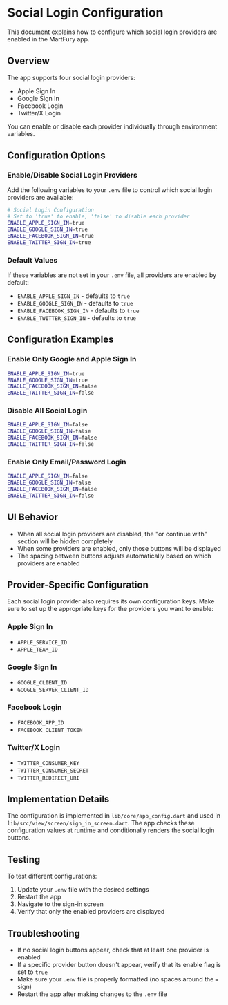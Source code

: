 # Social Login Configuration

This document explains how to configure which social login providers are enabled in the MartFury app.

## Overview

The app supports four social login providers:
- Apple Sign In
- Google Sign In
- Facebook Login
- Twitter/X Login

You can enable or disable each provider individually through environment variables.

## Configuration Options

### Enable/Disable Social Login Providers

Add the following variables to your `.env` file to control which social login providers are available:

```bash
# Social Login Configuration
# Set to 'true' to enable, 'false' to disable each provider
ENABLE_APPLE_SIGN_IN=true
ENABLE_GOOGLE_SIGN_IN=true
ENABLE_FACEBOOK_SIGN_IN=true
ENABLE_TWITTER_SIGN_IN=true
```

### Default Values

If these variables are not set in your `.env` file, all providers are enabled by default:
- `ENABLE_APPLE_SIGN_IN` - defaults to `true`
- `ENABLE_GOOGLE_SIGN_IN` - defaults to `true`
- `ENABLE_FACEBOOK_SIGN_IN` - defaults to `true`
- `ENABLE_TWITTER_SIGN_IN` - defaults to `true`

## Configuration Examples

### Enable Only Google and Apple Sign In

```bash
ENABLE_APPLE_SIGN_IN=true
ENABLE_GOOGLE_SIGN_IN=true
ENABLE_FACEBOOK_SIGN_IN=false
ENABLE_TWITTER_SIGN_IN=false
```

### Disable All Social Login

```bash
ENABLE_APPLE_SIGN_IN=false
ENABLE_GOOGLE_SIGN_IN=false
ENABLE_FACEBOOK_SIGN_IN=false
ENABLE_TWITTER_SIGN_IN=false
```

### Enable Only Email/Password Login

```bash
ENABLE_APPLE_SIGN_IN=false
ENABLE_GOOGLE_SIGN_IN=false
ENABLE_FACEBOOK_SIGN_IN=false
ENABLE_TWITTER_SIGN_IN=false
```

## UI Behavior

- When all social login providers are disabled, the "or continue with" section will be hidden completely
- When some providers are enabled, only those buttons will be displayed
- The spacing between buttons adjusts automatically based on which providers are enabled

## Provider-Specific Configuration

Each social login provider also requires its own configuration keys. Make sure to set up the appropriate keys for the providers you want to enable:

### Apple Sign In
- `APPLE_SERVICE_ID`
- `APPLE_TEAM_ID`

### Google Sign In
- `GOOGLE_CLIENT_ID`
- `GOOGLE_SERVER_CLIENT_ID`

### Facebook Login
- `FACEBOOK_APP_ID`
- `FACEBOOK_CLIENT_TOKEN`

### Twitter/X Login
- `TWITTER_CONSUMER_KEY`
- `TWITTER_CONSUMER_SECRET`
- `TWITTER_REDIRECT_URI`

## Implementation Details

The configuration is implemented in `lib/core/app_config.dart` and used in `lib/src/view/screen/sign_in_screen.dart`. The app checks these configuration values at runtime and conditionally renders the social login buttons.

## Testing

To test different configurations:

1. Update your `.env` file with the desired settings
2. Restart the app
3. Navigate to the sign-in screen
4. Verify that only the enabled providers are displayed

## Troubleshooting

- If no social login buttons appear, check that at least one provider is enabled
- If a specific provider button doesn't appear, verify that its enable flag is set to `true`
- Make sure your `.env` file is properly formatted (no spaces around the `=` sign)
- Restart the app after making changes to the `.env` file 